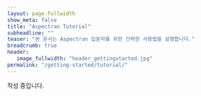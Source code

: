 ```yaml
---
layout: page-fullwidth
show_meta: false
title: "Aspectran Tutorial"
subheadline: ""
teaser: "본 문서는 Aspectran 입문자를 위한 간략한 사용법을 설명합니다."
breadcrumb: true
header:
   image_fullwidth: "header_gettingstarted.jpg"
permalink: "/getting-started/tutorial/"
---
```

<!--more-->
작성 중입니다.
